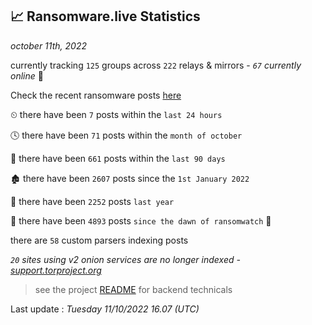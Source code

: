 
## 📈 Ransomware.live Statistics
_october 11th, 2022_

currently tracking `125` groups across `222` relays & mirrors - _`67` currently online_ 📡

Check the recent ransomware posts [here](https://www.ransomware.live/#/recentposts)


⏲ there have been `7` posts within the `last 24 hours`

🕓 there have been `71` posts within the `month of october`

📅 there have been `661` posts within the `last 90 days`

🏚 there have been `2607` posts since the `1st January 2022`

🚀 there have been `2252` posts `last year`

🦕 there have been `4893` posts `since the dawn of ransomwatch` 🐣

there are `58` custom parsers indexing posts

_`20` sites using v2 onion services are no longer indexed - [support.torproject.org](https://support.torproject.org/onionservices/v2-deprecation/)_

> see the project [README](https://github.com/jmousqueton/ransomwatch#readme) for backend technicals



Last update : _Tuesday 11/10/2022 16.07 (UTC)_

